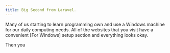 ```yaml
---
title: Big Second from Laravel.
---
```


Many of us starting to learn programming own and use a Windows machine for our daily computing needs. All of the websites that you visit have a convenient [For Windows] setup section and everything looks okay.

Then you
